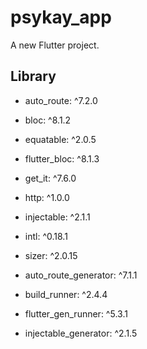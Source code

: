 # psykay_app

A new Flutter project.

## Library
- auto_route: ^7.2.0
- bloc: ^8.1.2
- equatable: ^2.0.5
- flutter_bloc: ^8.1.3
- get_it: ^7.6.0
- http: ^1.0.0
- injectable: ^2.1.1
- intl: ^0.18.1
- sizer: ^2.0.15
  
- auto_route_generator: ^7.1.1
- build_runner: ^2.4.4
- flutter_gen_runner: ^5.3.1
- injectable_generator: ^2.1.5

